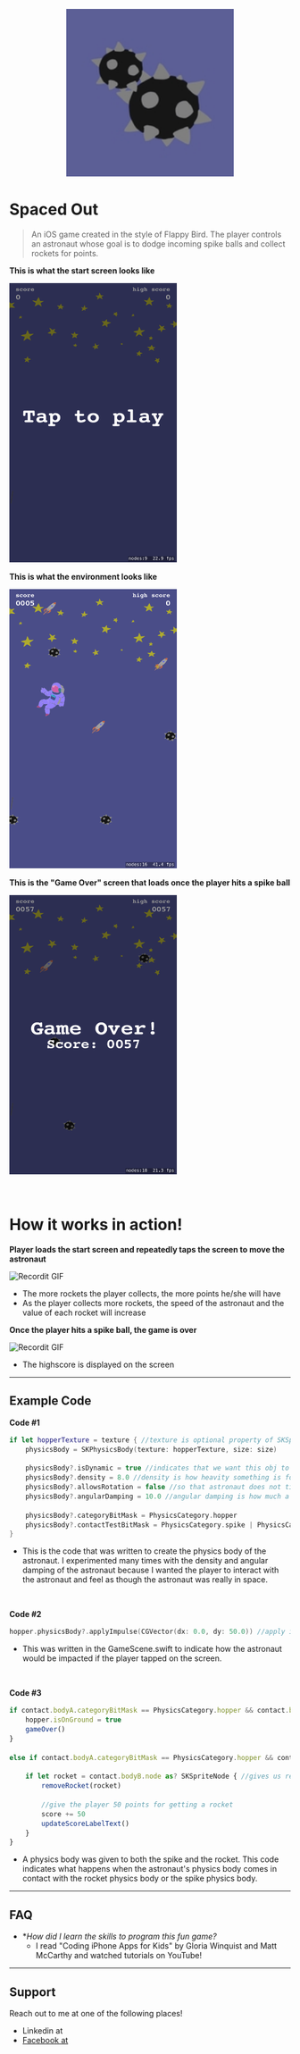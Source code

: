 <p align="center"> 
<img src="https://github.com/sallykim5/Spaced0ut/blob/master/space@3x.png?raw=true" width="300" height="300" />
</p>

# Spaced Out

> An iOS game created in the style of Flappy Bird. The player controls an astronaut whose goal is to dodge incoming spike balls and collect rockets for points.

**This is what the start screen looks like**

<img src="https://github.com/sallykim5/Spaced0ut/blob/master/Simulator%20Screen%20Shot%20-%20iPhone%207%20-%202019-06-11%20at%2010.33.59.png" width="300" height="500" />
&nbsp;&nbsp;&nbsp;&nbsp;&nbsp;&nbsp;&nbsp;&nbsp;&nbsp;&nbsp;

**This is what the environment looks like**

<img src="https://github.com/sallykim5/Spaced0ut/blob/master/Simulator%20Screen%20Shot%20-%20iPhone%207%20-%202019-06-11%20at%2010.35.48.png" width="300" height="500" />
&nbsp;&nbsp;&nbsp;&nbsp;&nbsp;&nbsp;&nbsp;&nbsp;&nbsp;&nbsp;

**This is the "Game Over" screen that loads once the player hits a spike ball**

<img src="https://github.com/sallykim5/Spaced0ut/blob/master/Simulator%20Screen%20Shot%20-%20iPhone%208%20-%202019-06-11%20at%2021.06.45.png" width="300" height="500" />

&nbsp;&nbsp;&nbsp;&nbsp;&nbsp;&nbsp;&nbsp;&nbsp;&nbsp;&nbsp;
&nbsp;&nbsp;&nbsp;&nbsp;&nbsp;&nbsp;&nbsp;&nbsp;&nbsp;&nbsp;
&nbsp;&nbsp;&nbsp;&nbsp;&nbsp;&nbsp;&nbsp;&nbsp;&nbsp;&nbsp;

# How it works in action!

**Player loads the start screen and repeatedly taps the screen to move the astronaut**

![Recordit GIF](http://g.recordit.co/H3JTn9KLhv.gif)
- The more rockets the player collects, the more points he/she will have
- As the player collects more rockets, the speed of the astronaut and the value of each rocket will increase
&nbsp;&nbsp;&nbsp;&nbsp;&nbsp;&nbsp;&nbsp;&nbsp;&nbsp;&nbsp;

**Once the player hits a spike ball, the game is over**

![Recordit GIF](http://g.recordit.co/CPDW3oj5FY.gif)
- The highscore is displayed on the screen 

---

## Example Code

**Code #1**

```swift
if let hopperTexture = texture { //texture is optional property of SKSpriteNode
    physicsBody = SKPhysicsBody(texture: hopperTexture, size: size)
    
    physicsBody?.isDynamic = true //indicates that we want this obj to be moved by physics engine (gravity, collision, etc.)
    physicsBody?.density = 8.0 //density is how heavity something is for its size
    physicsBody?.allowsRotation = false //so that astronaut does not tip over
    physicsBody?.angularDamping = 10.0 //angular damping is how much a physics body resists rotating (i.e. change if tips over too easily, etc.)
            
    physicsBody?.categoryBitMask = PhysicsCategory.hopper
    physicsBody?.contactTestBitMask = PhysicsCategory.spike | PhysicsCategory.rocket //this tells SpriteKit that we want to know when the skater has contacted either of these types of objects
}

```
- This is the code that was written to create the physics body of the astronaut. I experimented many times with the density and angular damping of the astronaut because I wanted the player to interact with the astronaut and feel as though the astronaut was really in space.

&nbsp;&nbsp;&nbsp;&nbsp;&nbsp;&nbsp;&nbsp;&nbsp;&nbsp;&nbsp;

**Code #2**

```swift
hopper.physicsBody?.applyImpulse(CGVector(dx: 0.0, dy: 50.0)) //apply impulse force to hopper sprite's physics body
```
- This was written in the GameScene.swift to indicate how the astronaut would be impacted if the player tapped on the screen. 

&nbsp;&nbsp;&nbsp;&nbsp;&nbsp;&nbsp;&nbsp;&nbsp;&nbsp;&nbsp;

**Code #3**

```javascript 
if contact.bodyA.categoryBitMask == PhysicsCategory.hopper && contact.bodyB.categoryBitMask == PhysicsCategory.spike {
    hopper.isOnGround = true
    gameOver()
}
        
else if contact.bodyA.categoryBitMask == PhysicsCategory.hopper && contact.bodyB.categoryBitMask == PhysicsCategory.rocket {
            
    if let rocket = contact.bodyB.node as? SKSpriteNode { //gives us reference to rocket spirte by downcasting node to an SKSpriteNode
        removeRocket(rocket)
        
        //give the player 50 points for getting a rocket
        score += 50
        updateScoreLabelText()
    }
}
```
- A physics body was given to both the spike and the rocket. This code indicates what happens when the astronaut's physics body comes in contact with the rocket physics body or the spike physics body.
---

## FAQ

- **How did I learn the skills to program this fun game?*
    - I read "Coding iPhone Apps for Kids" by Gloria Winquist and Matt McCarthy and watched tutorials on YouTube!
---

## Support

Reach out to me at one of the following places!

- Linkedin at <a href="http://www.linkedin.com/in/sallykim5">
- Facebook at <a href="https://www.facebook.com/sally.kim425">
